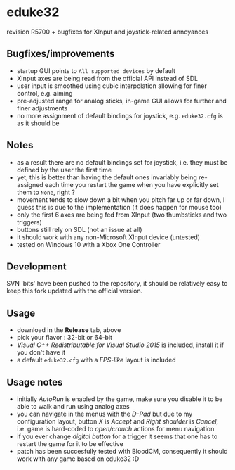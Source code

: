# eduke32
revision R5700 + bugfixes for XInput and joystick-related annoyances

## Bugfixes/improvements

- startup GUI points to `All supported devices` by default
- XInput axes are being read from the official API instead of SDL
- user input is smoothed using cubic interpolation allowing for finer control, e.g. aiming
- pre-adjusted range for analog sticks, in-game GUI allows for further and finer adjustments
- no more assignment of default bindings for joystick, e.g. `eduke32.cfg` is as it should be

## Notes

- as a result there are no default bindings set for joystick, i.e. they must be defined by the user the first time
- yet, this is better than having the default ones invariably being re-assigned each time you restart the game when you have explicitly set them to `None`, right ?
- movement tends to slow down a bit when you pitch far up or far down, I guess this is due to the implementation (it does happen for mouse too)
- only the first 6 axes are being fed from XInput (two thumbsticks and two triggers)
- buttons still rely on SDL (not an issue at all)
- it should work with any non-Microsoft XInput device (untested)
- tested on Windows 10 with a Xbox One Controller

## Development

SVN 'bits' have been pushed to the repository, it should be relatively easy to keep this fork updated with the official version.

## Usage

- download in the **Release** tab, above
- pick your flavor : 32-bit or 64-bit
- *Visual C++ Redistributable for Visual Studio 2015* is included, install it if you don't have it
- a default `eduke32.cfg` with a *FPS-like* layout is included
 
## Usage notes

- initially *AutoRun* is enabled by the game, make sure you disable it to be able to walk and run using analog axes
- you can navigate in the menus with the *D-Pad* but due to my configuration layout, button *X* is *Accept* and *Right shoulder* is *Cancel*, i.e. game is hard-coded to *open/crouch* actions for menu navigation
- if you ever change *digital button* for a trigger it seems that one has to restart the game for it to be effective
- patch has been succesfully tested with BloodCM, consequently it should work with any game based on eduke32 :D


